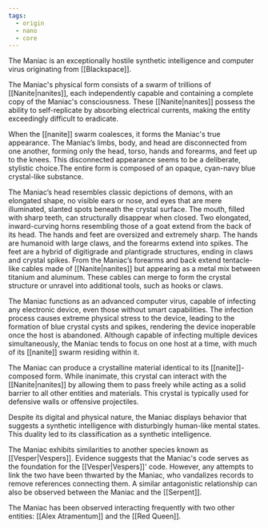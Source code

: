 ```yaml
---
tags:
  - origin
  - nano
  - core
---
```

The Maniac is an exceptionally hostile synthetic intelligence and computer virus originating from [[Blackspace]]. 

The Maniac's physical form consists of a swarm of trillions of [[Nanite|nanites]], each independently capable and containing a complete copy of the Maniac's consciousness. These [[Nanite|nanites]] possess the ability to self-replicate by absorbing electrical currents, making the entity exceedingly difficult to eradicate.

When the [[nanite]] swarm coalesces, it forms the Maniac's true appearance. The Maniac’s limbs, body, and head are disconnected from one another, forming only the head, torso, hands and forearms, and feet up to the knees. This disconnected appearance seems to be a deliberate, stylistic choice.The entire form is composed of an opaque, cyan-navy blue crystal-like substance.

The Maniac’s head resembles classic depictions of demons, with an elongated shape, no visible ears or nose, and eyes that are mere illuminated, slanted spots beneath the crystal surface. The mouth, filled with sharp teeth, can structurally disappear when closed. Two elongated, inward-curving horns resembling those of a goat extend from the back of its head.
The hands and feet are oversized and extremely sharp. The hands are humanoid with large claws, and the forearms extend into spikes. The feet are a hybrid of digitigrade and plantigrade structures, ending in claws and crystal spikes. From the Maniac’s forearms and back extend tentacle-like cables made of [[Nanite|nanites]] but appearing as a metal mix between titanium and aluminum. These cables can merge to form the crystal structure or unravel into additional tools, such as hooks or claws.

The Maniac functions as an advanced computer virus, capable of infecting any electronic device, even those without smart capabilities. The infection process causes extreme physical stress to the device, leading to the formation of blue crystal cysts and spikes, rendering the device inoperable once the host is abandoned. Although capable of infecting multiple devices simultaneously, the Maniac tends to focus on one host at a time, with much of its [[nanite]] swarm residing within it.

 The Maniac can produce a crystalline material identical to its [[nanite]]-composed form. While inanimate, this crystal can interact with the [[Nanite|nanites]] by allowing them to pass freely while acting as a solid barrier to all other entities and materials. This crystal is typically used for defensive walls or offensive projectiles.

Despite its digital and physical nature, the Maniac displays behavior that suggests a synthetic intelligence with disturbingly human-like mental states. This duality led to its classification as a synthetic intelligence.

The Maniac exhibits similarities to another species known as [[Vesper|Vespers]]. Evidence suggests that the Maniac's code serves as the foundation for the [[Vesper|Vespers]]' code. However, any attempts to link the two have been thwarted by the Maniac, who vandalizes records to remove references connecting them. A similar antagonistic relationship can also be observed between the Maniac and the [[Serpent]].

The Maniac has been observed interacting frequently with two other entities: [[Alex Atramentum]] and the [[Red Queen]]. 